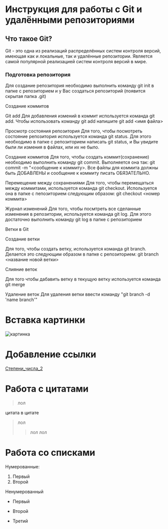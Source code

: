 # Инструкция для работы с Git и удалёнными репозиториями

## Что такое Git?
Git - это одна из реализаций распределённых систем контроля версий, имеющая как и локальные, так и удалённые репозитории. Является самой популярной реализацией систем контроля версий в мире.
### Подготовка репозитория
Для создание репозитория необходимо выполнить команду git init  в папке с репозиторием и у Вас создаться репозиторий (появится скрытая папка .git)

Создание коммитов

Git add
Для добавления измений в коммит используется команда git add. Чтобы использовать команду git add напишите git add <имя файла>

Просмотр состояния репозитория
Для того, чтобы посмотреть состояние репозитория используется команда git status. Для этого необходимо в папке с репозиторием написать git status, и Вы увидите были ли измения в файлах, или их не было.

Создание коммитов
Для того, чтобы создать коммит(сохранение) необходимо выполнить команду git commit. Выполняется она так: git commit -m "<сообщение к коммиту>. Все файлы для коммита должны быть ДОБАВЛЕНЫ и сообщение к коммиту писать ОБЯЗАТЕЛЬНО.

Перемещение между сохранениями
Для того, чтобы перемещаться между коммитами, используется команда git checkout. Используется она в папке с пепозиторием следующим образом: git checkout <номер коммита>

Журнал изменений
Для того, чтобы посмтреть все сделанные изменения в репозитории, используется команда git log. Для этого достаточно выполнить команду git log в папке с репозиторием

Ветки в Git

Создание ветки

Для того, чтобы создать ветку, используется команда git branch. Делается это следующим образом в папке с репозиторием: git branch <название новой ветки>

Слияние веток

Для того чтобы дабавить ветку в текущую ветку используется команда git merge <name branch>

Удаление веток
Для удаления ветки ввести команду "git branch -d 'name branch'"

# Вставка картинки

![картинка](https://encrypted-tbn0.gstatic.com/images?q=tbn:ANd9GcQqELaib1LBn9XEEtpiUsOUmw2JqaW55AeglQ&usqp=CAU)

# Добавление ссылки

[Степени_числа_2](https://www.google.com/url?sa=t&rct=j&q=&esrc=s&source=web&cd=&ved=2ahUKEwjatZ3ltPn5AhVFpYsKHTjsAxUQFnoECAwQAQ&url=http%3A%2F%2Fndspaces.narod.ru%2Fmath%2Fstepen2.htm&usg=AOvVaw0btON1PJUmxDENH6XkvT3H)

# Работа с цитатами

>лол

цитата в цитате

>лол
>>лол лол

# Работа со списками

Нумерованные:

1. Первый
2. Второй

Ненумерованный

* Первый
+ Второй
- Третий
